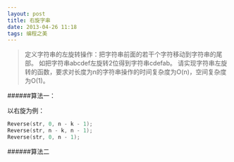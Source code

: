 ```yaml
---
layout: post
title: 右旋字串 
date: 2013-04-26 11:18 
tags: 编程之美 
---
```


> 定义字符串的左旋转操作：把字符串前面的若干个字符移动到字符串的尾部。
> 如把字符串abcdef左旋转2位得到字符串cdefab。
> 请实现字符串左旋转的函数，要求对长度为n的字符串操作的时间复杂度为O(n)，空间复杂度为O(1)。

######算法一：

以右旋为例：

```C
Reverse(str, 0, n - k - 1);
Reverse(str, n - k, n - 1);
Reverse(str, 0, n - 1);
```

######算法二

